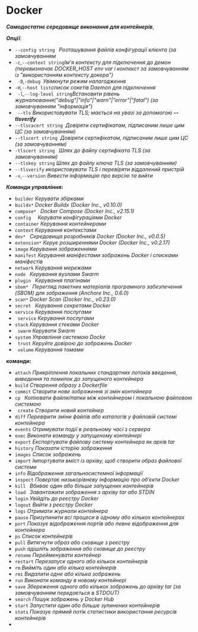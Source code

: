  # Docker
 ***Самодостатнє середовище виконання для контейнерів***,
 
***Опції***:
* ```--config string ``` *Розташування файлів конфігурації клієнта (за замовчуванням*
* ```-c```,```--context string```*Ім'я контексту для підключення до демон (перевизначає DOCKER_HOST env var і
контекст за замовчуванням із "використанням контексту докера")*
* ``` -D```,```-debug ```*Увімкнути режим налагодження*
* ```-H```,```--host list```*список сокетів Daemon для підключення*
* ``` -l```,```--log-level string```*Встановити рівень журналювання("debug"|"info"|"warn"|"error"|"fatal")
(за замовчуванням "інформація")*
* ``` --tls``` *Використовувати TLS; мається на увазі за допомогою **--tlsverify***  
* ``` --tlscacert string  ```*Довіряти сертифікатам, підписаним лише цим ЦС (за замовчуванням)*
* ```--tlscert string ```*Довіряти сертифікатам, підписаним лише цим ЦС (за замовчуванням)*
* ```-tlscert string ``` *Шлях до файлу сертифіката TLS (за замовчуванням)*
* ```--tlskey string``` *Шлях до файлу ключа TLS (за замовчуванням)*
* ```--tlsverify``` *икористовувати TLS і перевіряти віддалений пристрій*
* ```-v```,```--version``` *Вивести інформацію про версію та вийти*

***Команди управління:***
* ```builder``` *Керувати збірками*
*  ```buildx*``` *Docker Buildx (Docker Inc., v0.10.0)*
*  ```compose* ``` *Docker Compose (Docker Inc., v2.15.1)*
*  ```config  ``` *Керувати конфігураціями Docker*
*  ```container``` *Керування контейнерами* 
*  ```context``` *Керування контекстами*
*  ```dev* ``` *Середовища розробників Docker (Docker Inc., v0.0.5)*
*  ```extension*``` *Керує розширеннями Docker (Docker Inc., v0.2.17)*
*  ``` image ``` *Керування зображеннями*
*  ```manifest``` *Керування маніфестами зображень Docker і списками маніфестів*
*  ```network``` *Керування мережами*
*  ```node ``` *Керування вузлами Swarm*
*  ```plugin ``` *Керування плагінами*
*  ```sbom* ``` *Перегляд пакетних матеріалів програмного забезпечення (SBOM) для зображення (Anchore Inc., 0.6.0)*
*  ```scan*``` *Docker Scan (Docker Inc., v0.23.0)*
*  ```secret ``` *Керування секретами Docker*
*  ```service``` *Керування послугами*
*  ``` service``` *Керування послугами*
*  ```stack``` *Керування стеками Docker*
*  ``` swarm``` *Керувати Swarm*
*  ```system``` *Управління системою Docke*
*  ``` trust``` *Керуйте довірою до зображень Docker*
*  ``` volume``` *Керування томами*

**команди:**
* ```attach``` *Прикріплення локальних стандартних потоків введення, виведення та помилок до запущеного контейнера*
* ```build``` *Створення образу з Dockerfile*
* ```commit``` *Створити нове зображення зі змін контейнера*
* ```cp ``` *Копіювати файли/папки між контейнером і локальною файловою системою*
* ``` create``` *Створити новий контейнер*
* ```diff``` *Перевірити зміни файлів або каталогів у файловій системі контейнера*
* ```events``` *Отримувати події в реальному часі з сервера*
* ```exec``` *Виконати команду у запущеному контейнері*
* ```export``` *Експортувати файлову систему контейнера як архів tar*
* ```history``` *Показати історію зображення*
* ```images``` *Список зображень*
* ```import``` *Імпортувати вміст із архіву, щоб створити образ файлової системи*
* ```info``` *Відображення загальносистемної інформації*
* ```inspect``` *Повертає низькорівневу інформацію про об’єкти Docker*
* ```kill ``` *Вбиває один або більше запущених контейнерів*
* ```load ``` *Завантажити зображення з архіву tar або STDIN*
* ```login``` *Увійдіть до реєстру Docker*
* ```logout``` *Вийти з реєстру Docker*
* ```logs``` *Отримати журнали контейнера*
* ```pause``` *Призупинити всі процеси в одному або кількох контейнерах*
* ```port``` *Показує відображення портів або певне відображення для контейнера*
* ```ps``` *Список контейнерів*
* ```pull``` *Витягнути образ або сховище з реєстру*
* ```push``` *адішліть зображення або сховище до реєстру*
* ```rename``` *Перейменувати контейнер*
* ```restart``` *Перезапуск одного або кількох контейнерів*
* ```rm``` *Вийміть один або кілька контейнерів*
* ```rmi``` *Видалити одне або кілька зображень*
* ```run``` *Виконати команду в новому контейнері*
* ```save``` *Збереження одного або кількох зображень до архіву tar (за замовчуванням передається в STDOUT)*
* ```search``` *Пошук зображень у Docker Hub*
* ```start``` *Запустити один або більше зупинених контейнерів*
* ```stats``` *Показує прямий потік статистики використання ресурсів контейнерів*
* 



























